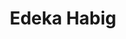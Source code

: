 ---
title: "Edeka Habig"
url: /bad-soden-salmuenster/edeka-habig-bad-sodener-strasse/
shop: Supermarkt
---